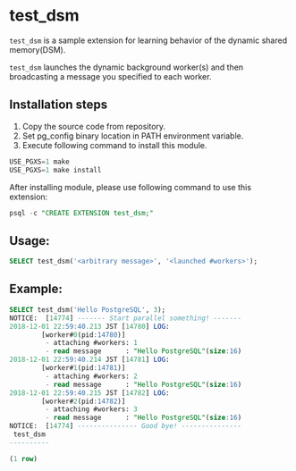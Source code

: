 # test_dsm

`test_dsm` is a sample extension for learning behavior of the dynamic shared memory(DSM).

`test_dsm` launches the dynamic background worker(s) and then broadcasting a message you specified to each worker.

## Installation steps
1. Copy the source code from repository.
2. Set pg_config binary location in PATH environment variable.
3. Execute following command to install this module.
```sql
USE_PGXS=1 make
USE_PGXS=1 make install
```
After installing module, please use following command to use this extension:
```sql
psql -c "CREATE EXTENSION test_dsm;"
```

## Usage:
```sql
SELECT test_dsm('<arbitrary message>', '<launched #workers>');
```
## Example:

```sql
SELECT test_dsm('Hello PostgreSQL', 3);
NOTICE:  [14774] ------- Start parallel something! -------
2018-12-01 22:59:40.213 JST [14780] LOG:
        [worker#0(pid:14780)]
         - attaching #workers: 1
         - read message      : "Hello PostgreSQL"(size:16)
2018-12-01 22:59:40.214 JST [14781] LOG:
        [worker#1(pid:14781)]
         - attaching #workers: 2
         - read message      : "Hello PostgreSQL"(size:16)
2018-12-01 22:59:40.215 JST [14782] LOG:
        [worker#2(pid:14782)]
         - attaching #workers: 3
         - read message      : "Hello PostgreSQL"(size:16)
NOTICE:  [14774] --------------- Good bye! ---------------
 test_dsm
----------

(1 row)
```
